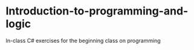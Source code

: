 # Introduction-to-programming-and-logic
In-class C# exercises for the beginning class on programming
